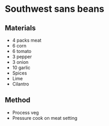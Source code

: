 # Southwest sans beans
## Materials
* 4 packs meat
* 6 corn
* 6 tomato
* 3 pepper
* 3 onion
* 10   garlic
* Spices
* Lime
* Cilantro

## Method
* Process veg
* Pressure cook on meat setting
